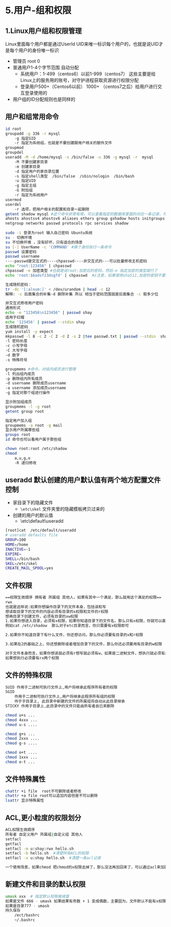 # 5.用户-组和权限

## 1.Linux用户组和权限管理

Linux里面每个用户都是通过UserId UID来唯一标识每个用户的，也就是说UID才是每个用户的身份唯一标识

* 管理员 root 0
* 普通用户1-4个字节范围 自动分配
    * 系统用户：1-499（centos6）以前1-999（centos7） 这些主要是给Linux上的服务用的账号，对守护进程获取资源进行权限分配
    * 登录用户500+（Centos6以前） 1000+ （centos7之后）给用户进行交互登录使用的
* 用户组的ID分配规则也是同样的


## 用户和组常用命令

```bash
id root
groupadd -g 336 -r mysql
	-g 指定GID
	-r 指定为系统组，也就是不要创建跟用户相关的额外文件
groupmod
groupdel
useradd -M -d /home/mysql -s /bin/false -u 336 -g mysql -r  mysql
	-M 不要创建家目录 
	-m 创建家目录
	-d 指定用户的家目录位置
	-s 指定shell类型  /bin/false  /sbin/nologin  /bin/bash
	-u 指定UID
	-g 指定主组
	-G 附加组
	-r 指定为系统用户
usermod
userdel 
	-r 选项，把用户相关的配置和目录一起删除
getent shadow mysql #这个命令非常有用，可以查看指定的数据库里面的对应一条记录，可以查看的数据库支持一下类型
ahosts ahostsv4 ahostsv6 aliases ethers group gshadow hosts initgroups
netgroup networks passwd protocols rpc services shadow
 
sudo -i 登录为root 输入自己密码 Ubuntu系统
su - 切换环境
su 不切换环境 ，没有好坏，只有适合的场景
su [-] UserName -c 'COMMAND' #换个身份执行一条命令
passwd 设置密码
passwd username
----passwd是交互式的----chpasswd----非交互式的---可以批量修改主机密码
echo "root:123456" | chpasswd
chpasswd -e 加密类型 #也就是说root:加密后的密码，然后-e 指定加密的类型就行了
echo 'root:$6adsf23dsgfd' | chpasswd  #z注意，如果使用sha512,加密的密钥不要用""双引号，里面$会被转义

生成随机密码：
tr -dc '[:alnum:]' < /dev/urandom | head -c 12 
解释: -c 后面集合的补集-d 删除补集 所以 相当于密码范围就是后面集合 -c 取多少位

非交互式修改用户密码
通用形式
echo -e "123456\n123456" | passwd shay
适用于红帽
echo '123456' | passwd --stdin shay
生成随机密码
yum install -y expect
mkpasswd -l 8 -c 2 -C 2 -d 2 -s 2 |tee passwd.txt | passwd --stdin  shay
-l 密码长度
-c 小写字母
-C 大写字母
-d 数字
-s 特殊符号

groupmems #命令，对组内成员进行管理
-l 列出组内成员
-p 删除组内所有成员
-d username 删除成员username
-a username 添加成员username
-g 指定对那个组进行操作

显示附加组成员
groupmems -l -g root
getent group root

指定用户加入组
groupmems -a root -g mail
显示用户所属哪些组
groups root
id 命令也可以看用户属于那些组

chown root:root /etc/shadow
chmod
	a,u,g,o
	-R 递归修改

```


## useradd 默认创建的用户默认值有两个地方配置文件控制

* 家目录下的隐藏文件
    * `\etc\skel` 文件夹里的隐藏模板拷贝过来的
* 创建的用户的默认值
    * \etc\default\useradd

```bash
[root]cat  /etc/default/useradd 
# useradd defaults file
GROUP=100
HOME=/home
INACTIVE=-1
EXPIRE=
SHELL=/bin/bash
SKEL=/etc/skel
CREATE_MAIL_SPOOL=yes
```

## 文件权限

```bash
==权限生效顺序 拥有者 所属组 其他人，如果有其中一个满足，那么就用这个满足的权限==
rwx 
也就是这样说:如果你想操作目录下的文件本身，包括读和写
想读取目录下的文件的内容必须有目录的x权限和文件的r权限
想再目录下创建文件，必须有目录的xw权限
1.如果你想进入目录，必须有x权限，如果你知道目录下的文件名，那么只有x权限，你就可以直接访问目录下的文件，
例如cat /etc/shadow  那么对于etc目录而言，你只需要有x权限即可

2.如果你不知道目录下有什么文件，你还想访问，那么你必须要有目录的x和r权限

3.如果在2的基础之上，你还想删除或者增加目录下的文件，那么你还必须要用有目录的w权限

对于文件本身而言，如果你想读就必须有r想写就必须有w，如果是二进制文件，想执行就必须有x这个权限，对于脚本文件
如果想执行必须要有rx两个权限

```

## 文件的特殊权限

```bash
SUID 作用于二进制可执行文件上,用户将继承此程序所有者的权限
SGID 
	作用于二进制可执行文件上,用户将继承此程序所有组的权限
	作于于目录上, 此目录中新建的文件的所属组将自动从此目录继承
STICKY 作用于目录上,此目录中的文件只能由所有者自已来删除

chmod u+s ...
chmod 4xxx ...
chmod u-s ....

chmod g+s ...
chmod 2xxx ....
chmod g-s ....

chmod o+t ....
chmod 1xxx ...
chmod o-t ...

```

## 文件特殊属性

```bash
chattr +i file  root不可删除或者修改
chattr +a file root可以追加内容但是不可以删除
lsattr 显示特殊属性
```

## ACL,更小粒度的权限划分

```bash
ACL权限生效顺序
所有者 自定义用户 所属组|自定义组 其他人
setfacl 
getfacl
setfacl -m u:shay:rwx hello.sh
setfacl -b hello.sh  #清楚所有ACL的权限
setfacl -x u:shay hello.sh  #清楚一条acl记录

一个使用场景，如果chmod 把chmod的x权限去掉了，那么没法再加回来了，可以通过acl来加回来执行权限然后再使用chmod修改
```


## 新建文件和目录的默认权限

```bash
umask xxx  # 指定默认权限被减值
如果是文件 666 - umask 如果结果有奇数 + 1 变成偶数，主要因为，文件默认不能有x权限，x是1，所以是奇数一定有x
如果是目录777 - umask 
持久保存
	/ect/bashrc
	~/.bashrc   
```